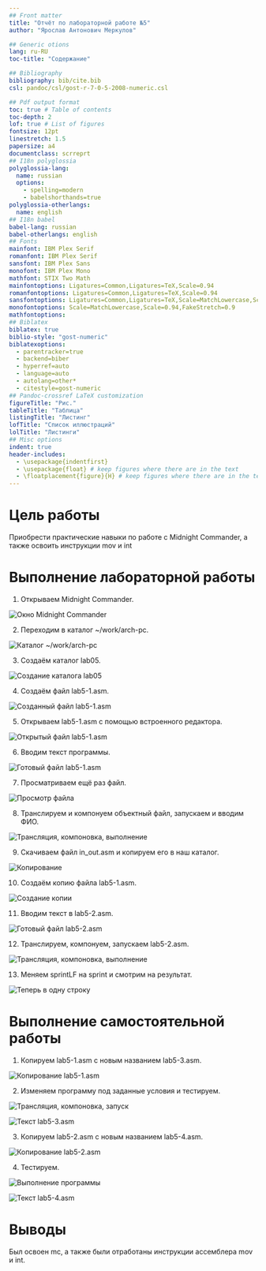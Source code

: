```yaml
---
## Front matter
title: "Отчёт по лабораторной работе №5"
author: "Ярослав Антонович Меркулов"

## Generic otions
lang: ru-RU
toc-title: "Содержание"

## Bibliography
bibliography: bib/cite.bib
csl: pandoc/csl/gost-r-7-0-5-2008-numeric.csl

## Pdf output format
toc: true # Table of contents
toc-depth: 2
lof: true # List of figures
fontsize: 12pt
linestretch: 1.5
papersize: a4
documentclass: scrreprt
## I18n polyglossia
polyglossia-lang:
  name: russian
  options:
	- spelling=modern
	- babelshorthands=true
polyglossia-otherlangs:
  name: english
## I18n babel
babel-lang: russian
babel-otherlangs: english
## Fonts
mainfont: IBM Plex Serif
romanfont: IBM Plex Serif
sansfont: IBM Plex Sans
monofont: IBM Plex Mono
mathfont: STIX Two Math
mainfontoptions: Ligatures=Common,Ligatures=TeX,Scale=0.94
romanfontoptions: Ligatures=Common,Ligatures=TeX,Scale=0.94
sansfontoptions: Ligatures=Common,Ligatures=TeX,Scale=MatchLowercase,Scale=0.94
monofontoptions: Scale=MatchLowercase,Scale=0.94,FakeStretch=0.9
mathfontoptions:
## Biblatex
biblatex: true
biblio-style: "gost-numeric"
biblatexoptions:
  - parentracker=true
  - backend=biber
  - hyperref=auto
  - language=auto
  - autolang=other*
  - citestyle=gost-numeric
## Pandoc-crossref LaTeX customization
figureTitle: "Рис."
tableTitle: "Таблица"
listingTitle: "Листинг"
lofTitle: "Список иллюстраций"
lolTitle: "Листинги"
## Misc options
indent: true
header-includes:
  - \usepackage{indentfirst}
  - \usepackage{float} # keep figures where there are in the text
  - \floatplacement{figure}{H} # keep figures where there are in the text
---
```


# Цель работы

Приобрести практические навыки по работе с Midnight Commander, а также освоить инструкции mov и int

# Выполнение лабораторной работы

1.	Открываем Midnight Commander.

![Окно Midnight Commander](image/pic1.png)

2. 	Переходим в каталог ~/work/arch-pc.

![Каталог ~/work/arch-pc](image/pic2.png)

3.  Создаём каталог lab05.

![Создание каталога lab05](image/pic3.png)

4.  Создаём файл lab5-1.asm.

![Созданный файл lab5-1.asm](image/pic4.png)

5.  Открываем lab5-1.asm с помощью встроенного редактора.

![Открытый файл lab5-1.asm](image/pic5.png)

6.  Вводим текст программы.

![Готовый файл lab5-1.asm](image/pic6.png)

7.  Просматриваем ещё раз файл.

![Просмотр файла](image/pic7.png)

8.  Транслируем и компонуем объектный файл, запускаем и вводим ФИО.

![Трансляция, компоновка, выполнение](image/pic8.png)

9.  Скачиваем файл in_out.asm и копируем его в наш каталог.

![Копирование](image/pic9.png)

10. Создаём копию файла lab5-1.asm.

![Создание копии](image/pic10.png)

11. Вводим текст в lab5-2.asm.

![Готовый файл lab5-2.asm](image/pic11.png)

12. Транслируем, компонуем, запускаем lab5-2.asm.

![Трансляция, компоновка, выполнение](image/pic12.png)

13. Меняем sprintLF на sprint и смотрим на результат.

![Теперь в одну строку](image/pic13.png)

# Выполнение самостоятельной работы

1.  Копируем lab5-1.asm с новым названием lab5-3.asm.

![Копирование lab5-1.asm](image/pic14.png)

2.  Изменяем программу под заданные условия и тестируем.

![Трансляция, компоновка, запуск](image/pic15.png)

![Текст lab5-3.asm](image/pic16.png)

3.  Копируем lab5-2.asm с новым названием lab5-4.asm.

![Копирование lab5-2.asm](image/pic17.png)

4.  Тестируем.

![Выполнение программы](image/pic19.png)

![Текст lab5-4.asm](image/pic18.png)


# Выводы

Был освоен mc, а также были отработаны инструкции ассемблера mov и int.

